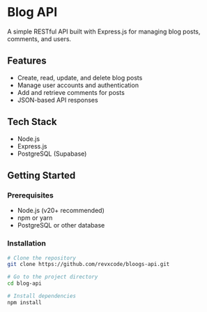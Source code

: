 # Blog API

A simple RESTful API built with Express.js for managing blog posts, comments, and users.

## Features

- Create, read, update, and delete blog posts
- Manage user accounts and authentication
- Add and retrieve comments for posts
- JSON-based API responses

## Tech Stack

- Node.js
- Express.js
- PostgreSQL (Supabase)

## Getting Started

### Prerequisites

- Node.js (v20+ recommended)
- npm or yarn
- PostgreSQL or other database

### Installation

```bash
# Clone the repository
git clone https://github.com/revxcode/bloogs-api.git

# Go to the project directory
cd blog-api

# Install dependencies
npm install
